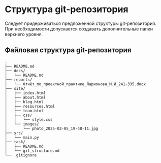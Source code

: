 # Структура git-репозитория

Следует придерживаться предложенной структуры git-репозитория. При необходимости допускается создавать дополнительные папки верхнего уровня.

## Файловая структура git-репозитория

```plaintext
.
├── README.md
├── docs/
│   └── README.md  
├── reports/ 
│   └── Отчёт_по_проектной_практике_Ларионова_М.И_241-335.docx
├── site/
│   ├── index.html
│   ├── about.html
│   ├── blog.html
│   ├── resources.html
│   ├── team.html
│   ├── css/
│   │   └── style.css
│   └── images/
│       └── photo_2025-03-05_19-48-11.jpg
├── src/
│   └── main.py
├── task/
│   ├── README.md
│   └── git_structure.md
└── .gitignore
```
